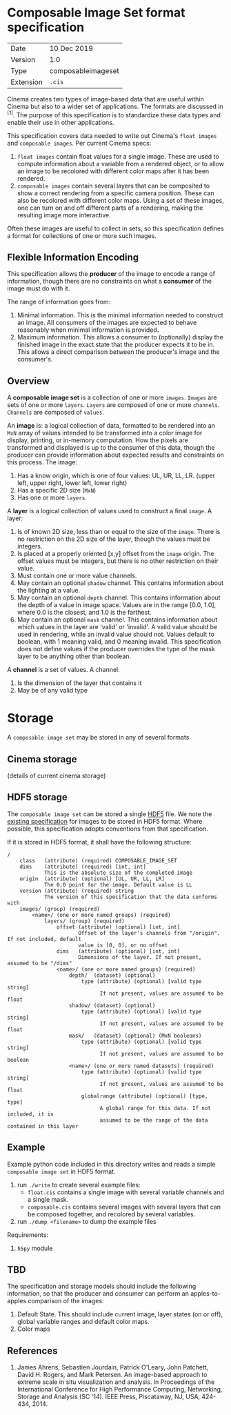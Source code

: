 # Composable Image Set format specification


|  |  |
|--|--|
| Date    | 10 Dec 2019 |
| Version | 1.0 |
| Type    | composableimageset |
| Extension | `.cis` |

Cinema creates two types of image-based data that are useful within Cinema but also to a wider set of applications. The formats are discussed in <sup>[1]</sup>. The purpose of this specification is to standardize these data types and enable their use in other applications.

This specification covers data needed to write out Cinema's `float images` and `composable images`. Per current Cinema specs:

1. `float images` contain float values for a single image. These are used to compute information about a variable from a rendered object, or to allow an image to be recolored with different color maps after it has been rendered. 
1. `composable images` contain several layers that can be composited to show a correct rendering from a specific camera position. These can also be recolored with different color maps. Using a set of these images, one can turn on and off different parts of a rendering, making the resulting image more interactive.

Often these images are useful to collect in sets, so this specification defines a format for collections of one or more such images.

## Flexible Information Encoding

This specification allows the **producer** of the image to encode a range of information, though there are no constraints on what a **consumer** of the image must do with it. 

The range of information goes from:

1. Minimal information. This is the minimal information needed to construct an image. All consumers of the images are expected to behave reasonably when minimal information is provided. 
2. Maximum information. This allows a consumer to (optionally) display the finished image in the exact state that the producer expects it to be in. This allows a direct comparison between the producer's image and the consumer's.

## Overview

A **composable image set** is a collection of one or more `images`. `Images` are sets of one or more `layers`. `Layers` are composed of one or more `channels`. `Channels` are composed of `values`.

An **image** is: a logical collection of data, formatted to be rendered into an `MxN` array of values intended to be transformed into a color image for display, printing, or in-memory computation. How the pixels are transformed and displayed is up to the consumer of this data, though the producer can provide information about expected results and constraints on this process. The image:

1. Has a know origin, which is one of four values: UL, UR, LL, LR. (upper left, upper right, lower left, lower right)
2. Has a specific 2D size (`MxN`)
3. Has one or more `layers`.

A **layer** is a logical collection of values used to construct a final `image`. A layer:

1. Is of known 2D size, less than or equal to the size of the `image`. There is no restriction on the 2D size of the layer, though the values must be integers.
2. Is placed at a properly oriented [x,y] offset from the `image` origin. The offset values must be integers, but there is no other restriction on their value.
3. Must contain one or more value channels. 
4. May contain an optional `shadow` channel. This contains information about the lighting at a value.
5. May contain an optional `depth` channel. This contains information about the depth of a value in image space. Values are in the range [0.0, 1.0], where 0.0 is the closest, and 1.0 is the farthest.
6. May contain an optional `mask` channel. This contains information about which values in the layer are 'valid' or 'invalid'. A valid value should be used in rendering, while an invalid value should not. Values default to boolean, with 1 meaning valid, and 0 meaning invalid. This specification does not define values if the producer overrides the type of the mask layer to be anything other than boolean.

A **channel** is a set of values. A channel:

1. Is the dimension of the layer that contains it
2. May be of any valid type
 

# Storage

A `composable image set` may be stored in any of several formats.

## Cinema storage

(details of current cinema storage)

## HDF5 storage

The `composable image set` can be stored a single [HDF5](https://en.wikipedia.org/wiki/Hierarchical_Data_Format) file. We note the [existing specification](https://support.hdfgroup.org/HDF5/doc/ADGuide/ImageSpec.html) for images to be stored in HDF5 format. Where possible, this specification adopts conventions from that specification. 

If it is stored in HDF5 format, it shall have the following structure:

```
/
    class   (attribute) (required) COMPOSABLE_IMAGE_SET 
    dims    (attribute) (required) [int, int]
            This is the absolute size of the completed image
    origin  (attribute) (optional) [UL, UR, LL, LR]
            The 0,0 point for the image. Default value is LL
    version (attribute) (required) string
            The version of this specification that the data conforms with
    images/ (group) (required)
        <name>/ (one or more named groups) (required)
            layers/ (group) (required)
                offset (attribute) (optional) [int, int]
                       Offset of the layer's channels from "/origin". If not included, default
                       value is [0, 0], or no offset
                dims   (attribute) (optional) [int, int]
                       Dimensions of the layer. If not present, assumed to be "/dims"
                <name>/ (one or more named groups) (required)
                    depth/  (dataset) (optional)
                        type (attribute) (optional) [valid type string]
                              If not present, values are assumed to be float
                    shadow/ (dataset) (optional)
                        type (attribute) (optional) [valid type string]
                              If not present, values are assumed to be float
                    mask/   (dataset) (optional) (MxN booleans)
                        type (attribute) (optional) [valid type string]
                              If not present, values are assumed to be boolean
                    <name>/ (one or more named datasets) (required)
                        type (attribute) (optional) [valid type string]
                              If not present, values are assumed to be float
                        globalrange (attribute) (optional) [type, type]
                              A global range for this data. If not included, it is 
                              assumed to be the range of the data contained in this layer
```

## Example

Example python code included in this directory writes and reads a simple `composable image set` in HDF5 format.

1. run `./write` to create several example files:
    - `float.cis` contains a single image with several variable channels and a single mask.
    - `composable.cis` contains several images with several layers that can be composed together, and recolored by several variables.  
1. run `./dump <filename>` to dump the example files


Requirements:

1. `h5py` module

## TBD

The specification and storage models should include the following information, so that the producer and consumer can perform an apples-to-apples comparison of the images:

1. Default State. This should include current image, layer states (on or off), global variable ranges and default color maps.
2. Color maps

## References

1. James Ahrens, Sebastien Jourdain, Patrick O'Leary, John Patchett, David H. Rogers, and Mark Petersen. An image-based approach to extreme scale in situ visualization and analysis. In Proceedings of the International Conference for High Performance Computing, Networking, Storage and Analysis (SC '14). IEEE Press, Piscataway, NJ, USA, 424-434, 2014.
